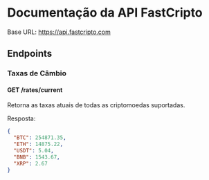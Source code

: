 # Documentação da API FastCripto

Base URL: https://api.fastcripto.com

## Endpoints

### Taxas de Câmbio

#### GET /rates/current
Retorna as taxas atuais de todas as criptomoedas suportadas.

Resposta:
```json
{
  "BTC": 254871.35,
  "ETH": 14875.22,
  "USDT": 5.04,
  "BNB": 1543.67,
  "XRP": 2.67
}
```